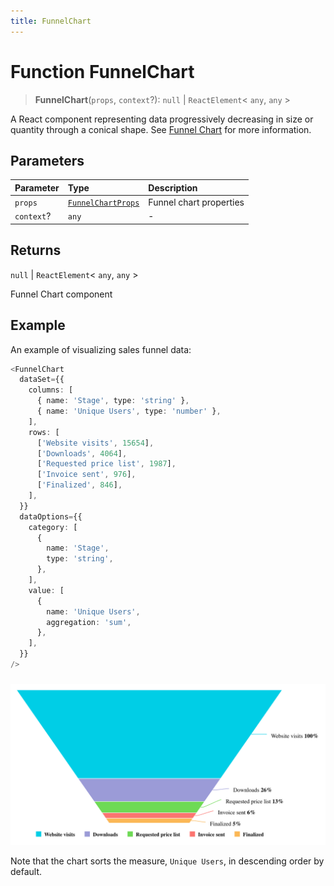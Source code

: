 ```yaml
---
title: FunnelChart
---
```


# Function FunnelChart

> **FunnelChart**(`props`, `context`?): `null` \| `ReactElement`\< `any`, `any` \>

A React component representing data progressively decreasing in size or quantity through a conical shape.
See [Funnel Chart](https://docs.sisense.com/main/SisenseLinux/funnel-chart.htm) for more information.

## Parameters

| Parameter | Type | Description |
| :------ | :------ | :------ |
| `props` | [`FunnelChartProps`](../interfaces/interface.FunnelChartProps.md) | Funnel chart properties |
| `context`? | `any` | - |

## Returns

`null` \| `ReactElement`\< `any`, `any` \>

Funnel Chart component

## Example

An example of visualizing sales funnel data:
```ts
<FunnelChart
  dataSet={{
    columns: [
      { name: 'Stage', type: 'string' },
      { name: 'Unique Users', type: 'number' },
    ],
    rows: [
      ['Website visits', 15654],
      ['Downloads', 4064],
      ['Requested price list', 1987],
      ['Invoice sent', 976],
      ['Finalized', 846],
    ],
  }}
  dataOptions={{
    category: [
      {
        name: 'Stage',
        type: 'string',
      },
    ],
    value: [
      {
        name: 'Unique Users',
        aggregation: 'sum',
      },
    ],
  }}
/>
```
###
<img src="../../../img/funnel-chart-example-1.png" width="800"/>

Note that the chart sorts the measure, `Unique Users`, in descending order by default.
